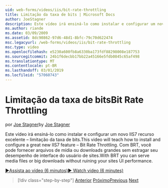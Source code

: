 ```yaml
---
uid: web-forms/videos/iis/bit-rate-throttling
title: Limitação da taxa de bits | Microsoft Docs
author: JoeStagner
description: Este vídeo irá ensiná-lo como instalar e configurar um novo IIS7 recurso excelente – limitação da taxa de bits. Com BRT, você pode servir arquivos de mídia ou downloads grandes withou...
ms.author: riande
ms.date: 03/09/2009
ms.assetid: 8dc90862-97d6-48d1-8bfc-79c70d622474
msc.legacyurl: /web-forms/videos/iis/bit-rate-throttling
msc.type: video
ms.openlocfilehash: e5230a600fb8a6330ba173fdf88298008e187753
ms.sourcegitcommit: 24b1f6decbb17bb22a45166e5fdb0845c65af498
ms.translationtype: MT
ms.contentlocale: pt-BR
ms.lasthandoff: 03/01/2019
ms.locfileid: "57060743"
---
```

<a name="bit-rate-throttling"></a><span data-ttu-id="f1d3b-104">Limitação da taxa de bits</span><span class="sxs-lookup"><span data-stu-id="f1d3b-104">Bit Rate Throttling</span></span>
====================
<span data-ttu-id="f1d3b-105">por [Joe Stagner](https://github.com/JoeStagner)</span><span class="sxs-lookup"><span data-stu-id="f1d3b-105">by [Joe Stagner](https://github.com/JoeStagner)</span></span>

<span data-ttu-id="f1d3b-106">Este vídeo irá ensiná-lo como instalar e configurar um novo IIS7 recurso excelente – limitação da taxa de bits.</span><span class="sxs-lookup"><span data-stu-id="f1d3b-106">This video will teach how to install and configure a great new IIS7 feature – Bit Rate Throttling.</span></span> <span data-ttu-id="f1d3b-107">Com BRT, você pode fornecer arquivos de mídia ou downloads grandes sem estragar seu desempenho de interface do usuário de sites.</span><span class="sxs-lookup"><span data-stu-id="f1d3b-107">With BRT you can serve media files or big downloads without ruining your sites UI performance.</span></span>

[<span data-ttu-id="f1d3b-108">&#9654;Assista ao vídeo (6 minutos)</span><span class="sxs-lookup"><span data-stu-id="f1d3b-108">&#9654; Watch video (6 minutes)</span></span>](https://channel9.msdn.com/Blogs/ASP-NET-Site-Videos/bit-rate-throttling)

> [!div class="step-by-step"]
> <span data-ttu-id="f1d3b-109">[Anterior](installing-ftp7.md)
> [Próximo](iis7-playlists.md)</span><span class="sxs-lookup"><span data-stu-id="f1d3b-109">[Previous](installing-ftp7.md)
[Next](iis7-playlists.md)</span></span>
